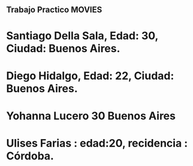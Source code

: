 ## Trabajo Practico MOVIES
# Santiago Della Sala, Edad: 30, Ciudad: Buenos Aires.
# Diego Hidalgo, Edad: 22, Ciudad: Buenos Aires.
# Yohanna Lucero 30 Buenos Aires
# Ulises Farias : edad:20, recidencia : Córdoba.
